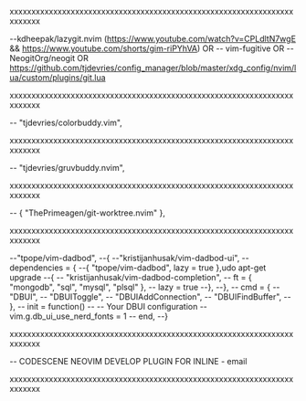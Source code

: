 xxxxxxxxxxxxxxxxxxxxxxxxxxxxxxxxxxxxxxxxxxxxxxxxxxxxxxxxxxxxxxxxxxxxxxxx

--kdheepak/lazygit.nvim (https://www.youtube.com/watch?v=CPLdltN7wgE && https://www.youtube.com/shorts/gim-riPYhVA)
OR
-- vim-fugitive
OR
-- NeogitOrg/neogit
OR
https://github.com/tjdevries/config_manager/blob/master/xdg_config/nvim/lua/custom/plugins/git.lua

xxxxxxxxxxxxxxxxxxxxxxxxxxxxxxxxxxxxxxxxxxxxxxxxxxxxxxxxxxxxxxxxxxxxxxxx

-- "tjdevries/colorbuddy.vim",

xxxxxxxxxxxxxxxxxxxxxxxxxxxxxxxxxxxxxxxxxxxxxxxxxxxxxxxxxxxxxxxxxxxxxxxx

-- "tjdevries/gruvbuddy.nvim",

xxxxxxxxxxxxxxxxxxxxxxxxxxxxxxxxxxxxxxxxxxxxxxxxxxxxxxxxxxxxxxxxxxxxxxxx

-- { "ThePrimeagen/git-worktree.nvim" },

xxxxxxxxxxxxxxxxxxxxxxxxxxxxxxxxxxxxxxxxxxxxxxxxxxxxxxxxxxxxxxxxxxxxxxxx

--"tpope/vim-dadbod",
--{
--"kristijanhusak/vim-dadbod-ui",
--dependencies = {
--{ "tpope/vim-dadbod", lazy = true },udo apt-get upgrade
--{
-- "kristijanhusak/vim-dadbod-completion",
-- ft = { "mongodb", "sql", "mysql", "plsql" },
-- lazy = true
--},
--},
-- cmd = {
-- "DBUI",
-- "DBUIToggle",
-- "DBUIAddConnection",
-- "DBUIFindBuffer",
-- },
-- init = function()
-- -- Your DBUI configuration
-- vim.g.db_ui_use_nerd_fonts = 1
-- end,
--}

xxxxxxxxxxxxxxxxxxxxxxxxxxxxxxxxxxxxxxxxxxxxxxxxxxxxxxxxxxxxxxxxxxxxxxxx

-- CODESCENE NEOVIM DEVELOP PLUGIN FOR INLINE - email

xxxxxxxxxxxxxxxxxxxxxxxxxxxxxxxxxxxxxxxxxxxxxxxxxxxxxxxxxxxxxxxxxxxxxxxx
